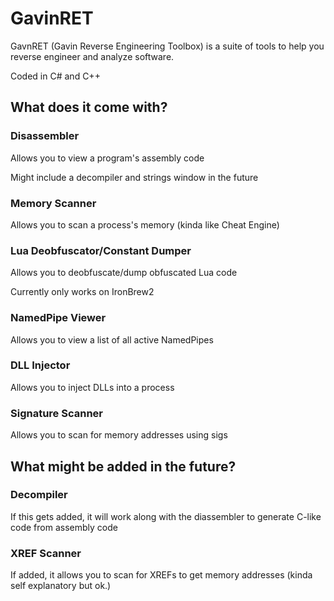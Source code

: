 # GavinRET
GavnRET (Gavin Reverse Engineering Toolbox) is a suite of tools to help you reverse engineer and analyze software.

Coded in C# and C++

## What does it come with?
### Disassembler
Allows you to view a program's assembly code

Might include a decompiler and strings window in the future

### Memory Scanner
Allows you to scan a process's memory (kinda like Cheat Engine)

### Lua Deobfuscator/Constant Dumper
Allows you to deobfuscate/dump obfuscated Lua code

Currently only works on IronBrew2

### NamedPipe Viewer
Allows you to view a list of all active NamedPipes

### DLL Injector
Allows you to inject DLLs into a process

### Signature Scanner
Allows you to scan for memory addresses using sigs

## What might be added in the future?
### Decompiler
If this gets added, it will work along with the diassembler to generate C-like code from assembly code

### XREF Scanner
If added, it allows you to scan for XREFs to get memory addresses (kinda self explanatory but ok.)
